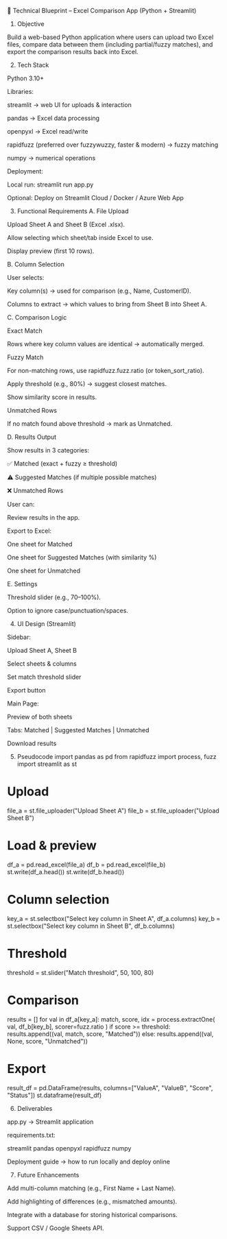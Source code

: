 📌 Technical Blueprint – Excel Comparison App (Python + Streamlit)
1. Objective

Build a web-based Python application where users can upload two Excel files, compare data between them (including partial/fuzzy matches), and export the comparison results back into Excel.

2. Tech Stack

Python 3.10+

Libraries:

streamlit → web UI for uploads & interaction

pandas → Excel data processing

openpyxl → Excel read/write

rapidfuzz (preferred over fuzzywuzzy, faster & modern) → fuzzy matching

numpy → numerical operations

Deployment:

Local run: streamlit run app.py

Optional: Deploy on Streamlit Cloud / Docker / Azure Web App

3. Functional Requirements
A. File Upload

Upload Sheet A and Sheet B (Excel .xlsx).

Allow selecting which sheet/tab inside Excel to use.

Display preview (first 10 rows).

B. Column Selection

User selects:

Key column(s) → used for comparison (e.g., Name, CustomerID).

Columns to extract → which values to bring from Sheet B into Sheet A.

C. Comparison Logic

Exact Match

Rows where key column values are identical → automatically merged.

Fuzzy Match

For non-matching rows, use rapidfuzz.fuzz.ratio (or token_sort_ratio).

Apply threshold (e.g., 80%) → suggest closest matches.

Show similarity score in results.

Unmatched Rows

If no match found above threshold → mark as Unmatched.

D. Results Output

Show results in 3 categories:

✅ Matched (exact + fuzzy ≥ threshold)

⚠️ Suggested Matches (if multiple possible matches)

❌ Unmatched Rows

User can:

Review results in the app.

Export to Excel:

One sheet for Matched

One sheet for Suggested Matches (with similarity %)

One sheet for Unmatched

E. Settings

Threshold slider (e.g., 70–100%).

Option to ignore case/punctuation/spaces.

4. UI Design (Streamlit)

Sidebar:

Upload Sheet A, Sheet B

Select sheets & columns

Set match threshold slider

Export button

Main Page:

Preview of both sheets

Tabs: Matched | Suggested Matches | Unmatched

Download results

5. Pseudocode
import pandas as pd
from rapidfuzz import process, fuzz
import streamlit as st

# Upload
file_a = st.file_uploader("Upload Sheet A")
file_b = st.file_uploader("Upload Sheet B")

# Load & preview
df_a = pd.read_excel(file_a)
df_b = pd.read_excel(file_b)
st.write(df_a.head())
st.write(df_b.head())

# Column selection
key_a = st.selectbox("Select key column in Sheet A", df_a.columns)
key_b = st.selectbox("Select key column in Sheet B", df_b.columns)

# Threshold
threshold = st.slider("Match threshold", 50, 100, 80)

# Comparison
results = []
for val in df_a[key_a]:
    match, score, idx = process.extractOne(
        val, df_b[key_b], scorer=fuzz.ratio
    )
    if score >= threshold:
        results.append((val, match, score, "Matched"))
    else:
        results.append((val, None, score, "Unmatched"))

# Export
result_df = pd.DataFrame(results, columns=["ValueA", "ValueB", "Score", "Status"])
st.dataframe(result_df)

6. Deliverables

app.py → Streamlit application

requirements.txt:

streamlit
pandas
openpyxl
rapidfuzz
numpy


Deployment guide → how to run locally and deploy online

7. Future Enhancements

Add multi-column matching (e.g., First Name + Last Name).

Add highlighting of differences (e.g., mismatched amounts).

Integrate with a database for storing historical comparisons.

Support CSV / Google Sheets API.